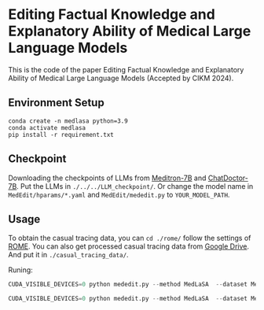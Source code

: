 # Editing Factual Knowledge and Explanatory Ability of Medical Large Language Models

This is the code of the paper Editing Factual Knowledge and Explanatory Ability of Medical Large Language Models (Accepted by CIKM 2024).


## Environment Setup

    conda create -n medlasa python=3.9
    conda activate medlasa
    pip install -r requirement.txt



## Checkpoint
Downloading the checkpoints of LLMs from [Meditron-7B](https://github.com/epfLLM/meditron) and [ChatDoctor-7B](https://github.com/Kent0n-Li/ChatDoctor). Put the LLMs in `./../../LLM_checkpoint/`. Or change the model name in `MedEdit/hparams/*.yaml` and `MedEdit/mededit.py` to `YOUR_MODEL_PATH`.

## Usage
To obtain the casual tracing data, you can `cd ./rome/` follow the settings of [ROME](https://github.com/kmeng01/rome). You can also get processed casual tracing data from [Google Drive](https://drive.google.com/file/d/1kjL25SzNeTtcXtuOdnBCkZWFBoeb0sDS/view?usp=sharing). And put it in `./casual_tracing_data/`.

Runing:
```python
CUDA_VISIBLE_DEVICES=0 python mededit.py --method MedLaSA  --dataset MedFE --lora_ver LoRA --lr 5e-05  --alpha0 16 --rank0 24 --target_modules q_proj v_proj k_proj o_proj down_proj up_proj gate_proj

CUDA_VISIBLE_DEVICES=0 python mededit.py --method MedLaSA  --dataset MedCF --lora_ver LoRA --lr 1e-05  --alpha0 32 --rank0 24 --target_modules q_proj v_proj down_proj up_proj
```

